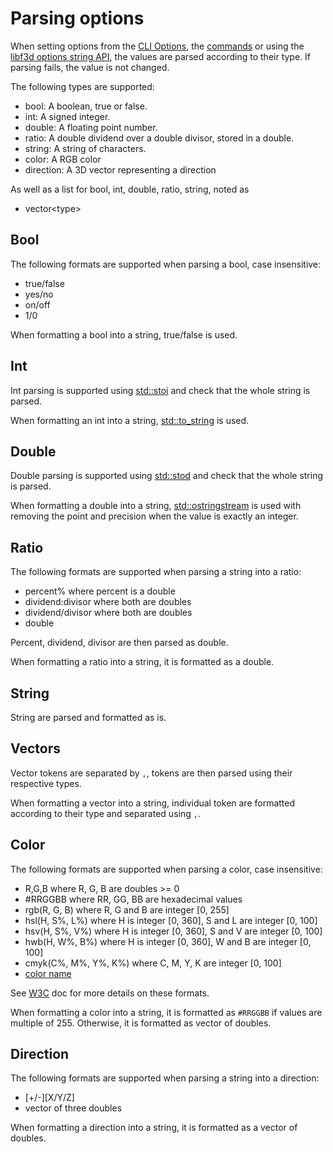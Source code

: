 # Parsing options

When setting options from the [CLI Options](OPTIONS.md), the [commands](COMMANDS.md) or using the [libf3d options string API](../libf3d/OPTIONS.md#string-api), the values are parsed according to their type. If parsing fails, the value is not changed.

The following types are supported:

- bool: A boolean, true or false.
- int: A signed integer.
- double: A floating point number.
- ratio: A double dividend over a double divisor, stored in a double.
- string: A string of characters.
- color: A RGB color
- direction: A 3D vector representing a direction

As well as a list for bool, int, double, ratio, string, noted as

- vector\<type\>

## Bool

The following formats are supported when parsing a bool, case insensitive:

- true/false
- yes/no
- on/off
- 1/0

When formatting a bool into a string, true/false is used.

## Int

Int parsing is supported using [std::stoi](https://en.cppreference.com/w/cpp/string/basic_string/stol) and check
that the whole string is parsed.

When formatting an int into a string, [std::to_string](https://en.cppreference.com/w/cpp/string/basic_string/to_string) is used.

## Double

Double parsing is supported using [std::stod](https://en.cppreference.com/w/cpp/string/basic_string/stol) and check
that the whole string is parsed.

When formatting a double into a string, [std::ostringstream](https://en.cppreference.com/w/cpp/io/basic_ostringstream) is used
with removing the point and precision when the value is exactly an integer.

## Ratio

The following formats are supported when parsing a string into a ratio:

- percent% where percent is a double
- dividend:divisor where both are doubles
- dividend/divisor where both are doubles
- double

Percent, dividend, divisor are then parsed as double.

When formatting a ratio into a string, it is formatted as a double.

## String

String are parsed and formatted as is.

## Vectors

Vector tokens are separated by `,`, tokens are then parsed using their respective types.

When formatting a vector into a string, individual token are formatted according to their type and separated using `,`.

## Color

The following formats are supported when parsing a color, case insensitive:

- R,G,B where R, G, B are doubles >= 0
- #RRGGBB where RR, GG, BB are hexadecimal values
- rgb(R, G, B) where R, G and B are integer [0, 255]
- hsl(H, S%, L%) where H is integer [0, 360], S and L are integer [0, 100]
- hsv(H, S%, V%) where H is integer [0, 360], S and V are integer [0, 100]
- hwb(H, W%, B%) where H is integer [0, 360], W and B are integer [0, 100]
- cmyk(C%, M%, Y%, K%) where C, M, Y, K are integer [0, 100]
- [color name](https://htmlpreview.github.io/?https://github.com/Kitware/vtk-examples/blob/gh-pages/VTKNamedColorPatches.html)

See [W3C](https://www.w3.org/TR/css-color-3/#rgb-color) doc for more details on these formats.

When formatting a color into a string, it is formatted as `#RRGGBB` if values are multiple of 255. Otherwise, it is formatted as vector of doubles.

## Direction

The following formats are supported when parsing a string into a direction:

- [+/-][X/Y/Z]
- vector of three doubles

When formatting a direction into a string, it is formatted as a vector of doubles.
